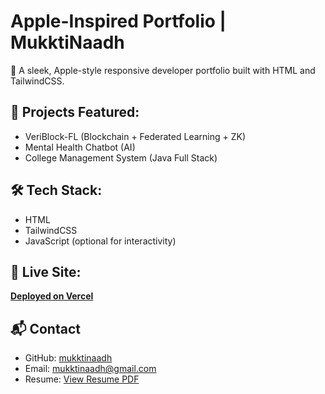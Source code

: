 # Apple-Inspired Portfolio | MukktiNaadh

🚀 A sleek, Apple-style responsive developer portfolio built with HTML and TailwindCSS.

## 💼 Projects Featured:
- VeriBlock-FL (Blockchain + Federated Learning + ZK)
- Mental Health Chatbot (AI)
- College Management System (Java Full Stack)

## 🛠️ Tech Stack:
- HTML
- TailwindCSS
- JavaScript (optional for interactivity)

## 🔗 Live Site:
**[Deployed on Vercel]()**

## 📬 Contact
- GitHub: [mukktinaadh](https://github.com/mukktinaadh)
- Email: mukktinaadh@gmail.com
- Resume: [View Resume PDF](./mukktinaadh_resume.pdf)